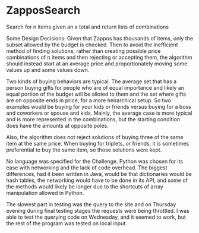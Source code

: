 ZapposSearch
============

Search for n items given an x total and return lists of combinations

Some Design Decisions:
Given that Zappos has thousands of items, only the subset allowed by the budget is checked. Then to avoid the 
inefficient method of finding solutions, rather than creating possible price combinations of n items and then 
rejecting or accepting them, the algorithm should instead start at an average price and proportionately moving
some values up and some values down. 

Two kinds of buying behaviors are typical. The average set that has a person buying gifts for people who are of
equal importance and likely an equal portion of the budget will be alloted to them and the set where gifts are 
on opposite ends in price, for a more heirarchical setup. So two examples would be buying for your kids or friends
versus buying for a boss and coworkers or spouse and kids. Mainly, the average case is more typical and is more 
represented in the combinations, but the starting condition does have the amounts at opposite poles.

Also, the algorithm does not reject solutions of buying three of the same item at the same price. When buying for 
triplets, or friends, it is sometimes preferential to buy the same item, so those solutions were kept. 

No language was specified for the Challenge. Python was chosen for its ease with networking and the lack of 
code overhead. The biggest differences, had it been written in Java, would be that dictionaries would be hash
tables, the networking would have to be done in its API, and some of the methods would likely be longer due
to the shortcuts of array manipulation allowed in Python. 

The slowest part in testing was the query to the site and on Thursday evening during final testing stages the 
requests were being throttled. I was able to test the querying code on Wednesday, and it seemed to work, but the
rest of the program was tested on local input.
